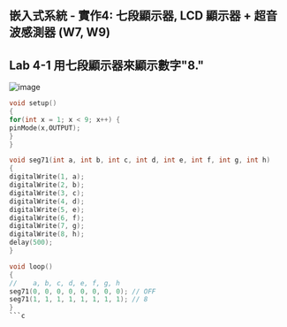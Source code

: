 ## 嵌入式系統 - 實作4: 七段顯示器, LCD 顯示器 + 超音波感測器 (W7, W9) 
## Lab 4-1 用七段顯示器來顯示數字"8."
![image](https://user-images.githubusercontent.com/89329295/137610094-b9ce2126-4979-473f-bad3-eb1918755ad5.png)
````c
void setup()
{
for(int x = 1; x < 9; x++) {
pinMode(x,OUTPUT);
}
}

void seg71(int a, int b, int c, int d, int e, int f, int g, int h)
{
digitalWrite(1, a);
digitalWrite(2, b);
digitalWrite(3, c);
digitalWrite(4, d);
digitalWrite(5, e);
digitalWrite(6, f);
digitalWrite(7, g);
digitalWrite(8, h);
delay(500);
}

void loop()
{
//    a, b, c, d, e, f, g, h
seg71(0, 0, 0, 0, 0, 0, 0, 0); // OFF
seg71(1, 1, 1, 1, 1, 1, 1, 1); // 8
}
```c
